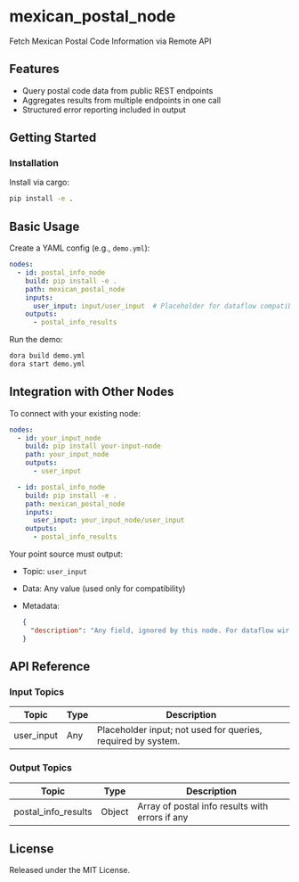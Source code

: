 # mexican_postal_node

Fetch Mexican Postal Code Information via Remote API

## Features
- Query postal code data from public REST endpoints
- Aggregates results from multiple endpoints in one call
- Structured error reporting included in output

## Getting Started

### Installation
Install via cargo:
```bash
pip install -e .
```

## Basic Usage

Create a YAML config (e.g., `demo.yml`):

```yaml
nodes:
  - id: postal_info_node
    build: pip install -e .
    path: mexican_postal_node
    inputs:
      user_input: input/user_input  # Placeholder for dataflow compatibility
    outputs:
      - postal_info_results
```

Run the demo:

```bash
dora build demo.yml
dora start demo.yml
```

## Integration with Other Nodes

To connect with your existing node:

```yaml
nodes:
  - id: your_input_node
    build: pip install your-input-node
    path: your_input_node
    outputs:
      - user_input

  - id: postal_info_node
    build: pip install -e .
    path: mexican_postal_node
    inputs:
      user_input: your_input_node/user_input
    outputs:
      - postal_info_results
```

Your point source must output:

* Topic: `user_input`
* Data: Any value (used only for compatibility)
* Metadata:

  ```json
  {
    "description": "Any field, ignored by this node. For dataflow wiring only."
  }
  ```

## API Reference

### Input Topics

| Topic       | Type     | Description                                                  |
| ------------|----------|-------------------------------------------------------------|
| user_input  | Any      | Placeholder input; not used for queries, required by system. |

### Output Topics

| Topic               | Type    | Description                                        |
|---------------------|---------|----------------------------------------------------|
| postal_info_results | Object  | Array of postal info results with errors if any    |

## License

Released under the MIT License.

